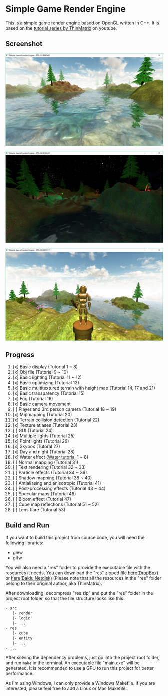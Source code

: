 # Simple Game Render Engine
This is a simple game render engine based on OpenGL written in C++. It is based on the [tutorial series by ThinMatrix](https://www.youtube.com/playlist?list=PLRIWtICgwaX0u7Rf9zkZhLoLuZVfUksDP) on youtube.

## Screenshot
![day](screenshot/day.png)

![night](screenshot/night.png)

![statue](screenshot/statue.png)

## Progress
1. [x] Basic display (Tutorial 1 ~ 8)
2. [x] Obj file (Tutorial 9 ~ 10)
3. [x] Basic lighting (Tutorial 11 ~ 12)
4. [x] Basic optimizing (Tutorial 13)
5. [x] Basic multitextured terrain with height map (Tutorial 14, 17 and 21)
6. [x] Basic transparency (Tutorial 15)
7. [x] Fog (Tutorial 16)
8. [x] Basic camera movement
9. [ ] Player and 3rd person camera (Tutorial 18 ~ 19)
10. [x] Mipmapping (Tutorial 20)
11. [x] Terrain collision detection (Tutorial 22)
12. [x] Texture atlases (Tutorial 23)
13. [ ] GUI (Tutorial 24)
14. [x] Multiple lights (Tutorial 25)
15. [x] Point lights (Tutorial 26)
16. [x] Skybox (Tutoral 27)
17. [x] Day and night (Tutorial 28)
18. [x] Water effect ([Water tutorial](https://www.youtube.com/playlist?list=PLRIWtICgwaX23jiqVByUs0bqhnalNTNZh) 1 ~ 8)
19. [ ] Normal mapping (Tutorial 31)
20. [ ] Text rendering (Tutorial 32 ~ 33)
21. [ ] Particle effects (Tutorial 34 ~ 36)
22. [ ] Shadow mapping (Tutorial 38 ~ 40)
23. [ ] Antialiasing and anisotropic (Tutorial 41)
24. [ ] Post-processing effects (Tutorial 43 ~ 44)
25. [ ] Specular maps (Tutorial 46)
26. [ ] Bloom effect (Tutorial 47)
27. [ ] Cube map reflections (Tutorial 51 ~ 52)
28. [ ] Lens flare (Tutorial 53)

## Build and Run
If you want to build this project from source code, you will need the following libraries:
- glew
- glfw

You will also need a "res" folder to provide the executable file with the resources it needs. You can download the "res" zipped file [here\(DropBox\)](https://www.dropbox.com/s/3wnedakeeb4ddec/res.zip?dl=0) or [here\(Baidu Netdisk\)](http://pan.baidu.com/s/1o8sWhSm) (Please note that all the resources in the "res" folder belong to their original author, aka ThinMatrix).

After downloading, decompress "res.zip" and put the "res" folder in the project root folder, so that the file structure looks like this:
```
- src
   |- render
   |- logic
   |- ...
- res
   |- cube
   |- entity
   |- ...
- ...
```

After solving the dependency problems, just go into the project root folder, and run `make` in the terminal. An executable file "main.exe" will be generated. It is recommended to use a GPU to run this project for better performance.

As I'm using Windows, I can only provide a Windows Makefile. If you are interested, please feel free to add a Linux or Mac Makefile.
